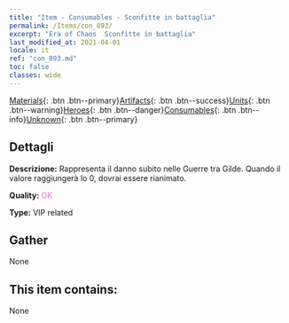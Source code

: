 ```yaml
---
title: "Item - Consumables - Sconfitte in battaglia"
permalink: /Items/con_893/
excerpt: "Era of Chaos  Sconfitte in battaglia"
last_modified_at: 2021-04-01
locale: it
ref: "con_893.md"
toc: false
classes: wide
---
```

 [Materials](/it/Items/){: .btn .btn--primary}[Artifacts](/it/Items/Artifacts/){: .btn .btn--success}[Units](/it/Items/Units/){: .btn .btn--warning}[Heroes](/it/Items/Heroes/){: .btn .btn--danger}[Consumables](/it/Items/Consumables/){: .btn .btn--info}[Unknown](/it/Items/Unknown/){: .btn .btn--primary}

## Dettagli
 **Descrizione:** Rappresenta il danno subito nelle Guerre tra Gilde. Quando il valore raggiungerà lo 0, dovrai essere rianimato.

 **Quality:** <span style="color: #DA70D6">OK</span>

 **Type:** VIP related

## Gather

  None

## This item contains:

  None

